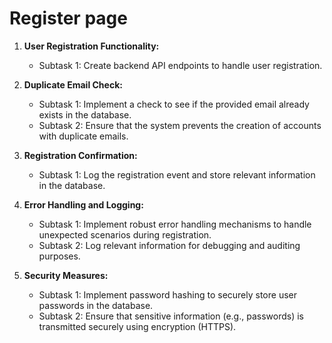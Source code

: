 # Register page

1. **User Registration Functionality:**
   - Subtask 1: Create backend API endpoints to handle user registration.

2. **Duplicate Email Check:**
   - Subtask 1: Implement a check to see if the provided email already exists in the database.
   - Subtask 2: Ensure that the system prevents the creation of accounts with duplicate emails.

3. **Registration Confirmation:**
   - Subtask 1: Log the registration event and store relevant information in the database.

4. **Error Handling and Logging:**
   - Subtask 1: Implement robust error handling mechanisms to handle unexpected scenarios during registration.
   - Subtask 2: Log relevant information for debugging and auditing purposes.

5. **Security Measures:**
   - Subtask 1: Implement password hashing to securely store user passwords in the database.
   - Subtask 2: Ensure that sensitive information (e.g., passwords) is transmitted securely using encryption (HTTPS).
